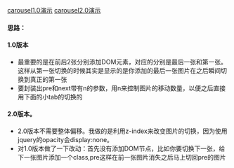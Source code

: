 [carousel1.0演示](https://lwk520.github.io/Study/carousel/carousel1.0.html)
[carousel2.0演示](https://lwk520.github.io/Study/carousel/carousel2.0.html)

#### 思路：
#### 1.0版本
* 最重要的是在前后2张分别添加DOM元素，对应的分别是最后一张和第一张。这样从第一张切换的时候其实是显示的是你添加的最后一张图片在之后瞬间切换到真正的第一张
* 要封装出pre和next带有n的参数，用n来控制图片的移动数量，以便之后直接用下面的小tab的切换的
#### 2.0版本。
* 2.0版本不需要整体偏移。我做的是利用z-index来改变图片的切换，因为使用jquery的opacity会display:none。
* 对1.0版本做了一下改动：首先没有添加DOM节点，比如你要切换下一张，给下一张图片添加一个class,pre这样在前一张图片消失之后马上切回pre的图片
